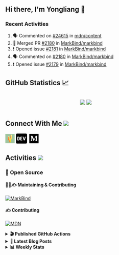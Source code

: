 ## Hi there, I'm Yongliang 👋

### Recent Activities

<!--START_SECTION:activity-->
1. 🗣 Commented on [#24615](https://github.com/mdn/content/issues/24615) in [mdn/content](https://github.com/mdn/content)
2. 🎉 Merged PR [#2180](https://github.com/MarkBind/markbind/pull/2180) in [MarkBind/markbind](https://github.com/MarkBind/markbind)
3. ❗️ Opened issue [#2181](https://github.com/MarkBind/markbind/issues/2181) in [MarkBind/markbind](https://github.com/MarkBind/markbind)
4. 🗣 Commented on [#2180](https://github.com/MarkBind/markbind/issues/2180) in [MarkBind/markbind](https://github.com/MarkBind/markbind)
5. ❗️ Opened issue [#2179](https://github.com/MarkBind/markbind/issues/2179) in [MarkBind/markbind](https://github.com/MarkBind/markbind)
<!--END_SECTION:activity-->

## GitHub Statistics :chart_with_upwards_trend:
<div align="center">
<div style="display: flex; align-items: center; justify-content: center;">

[![](https://github-readme-stats-tlylt.vercel.app/api?username=tlylt&show_icons=true&theme=tokyonight&hide_border=true&locale=en)](https://github.com/tlylt)
[![](https://github-readme-streak-stats.herokuapp.com/?user=tlylt&theme=tokyonight&hide_border=true)](https://github.com/tlylt)
</div>
</div>

## Connect With Me <img src="https://media.giphy.com/media/2wh5K5yE3ulp3xgYcG/giphy-downsized.gif" width="30">

<a href="https://www.yongliangliu.com/" target="_blank"><img align="center" src="static/site-icon.png" alt="yongliangliu.com" height="29" width="29" /></a>
<a href="https://dev.to/tlylt" target="_blank"><img align="center" src="static/dev-badge.svg" alt="dev.to/tlylt" height="35" width="35" /></a>
<a href="https://tlylt.medium.com" target="_blank"><img align="center" src="static/medium.png" alt="tlylt.medium.com" height="35" width="35" /></a>

## Activities <img src="https://media.giphy.com/media/WUlplcMpOCEmTGBtBW/giphy.gif" width="30">

### 🔭 Open Source

#### 👷‍♂️✍️ Maintaining & Contributing
[![MarkBind](https://github-readme-stats-tlylt.vercel.app/api/pin/?username=markbind&repo=markbind)](https://github.com/MarkBind/markbind)

#### ✍️ Contributing
[![MDN](https://github-readme-stats-tlylt.vercel.app/api/pin/?username=mdn&repo=content)](https://github.com/mdn/content)

<details>
<summary> <b>🎬 Published GitHub Actions </b> </summary>

[![install-graphviz](https://github-readme-stats-tlylt.vercel.app/api/pin/?username=tlylt&repo=install-graphviz)](https://github.com/tlylt/install-graphviz)

[![reposense-action](https://github-readme-stats-tlylt.vercel.app/api/pin/?username=tlylt&repo=reposense-action)](https://github.com/tlylt/reposense-action)

[![markbin-action](https://github-readme-stats-tlylt.vercel.app/api/pin/?username=markbind&repo=markbind-action)](https://github.com/MarkBind/markbind-action)

</details>

<details>
<summary> <b>📕 Latest Blog Posts</b> </summary>

<!-- BLOG-POST-LIST:START -->
- [Creating a regex-based Markdown parser in TypeScript](https://www.yongliangliu.com/blog/rmark/)
- [Create VSCode Snippets for Markdown Blog Workflows](https://www.yongliangliu.com/blog/vscode-snippets/)
- [Brag Doc 2023](https://www.yongliangliu.com/blog/brag-doc-2023/)
- [My Journey into Open Source](https://www.yongliangliu.com/blog/my-journey-into-open-source/)
- [Resources for Orbital CP2106 Independent Software Development Project](https://www.yongliangliu.com/blog/orbital-prep/)
<!-- BLOG-POST-LIST:END -->

</details>

<details>
<summary> <b>📊 Weekly Stats</b> </summary>

<!--START_SECTION:waka-->
![Code Time](http://img.shields.io/badge/Code%20Time-811%20hrs%2022%20mins-blue)

**🐱 My GitHub Data** 

> 🏆 584 Contributions in the Year 2023
 > 
> 📦 604.4 kB Used in GitHub's Storage 
 > 
> 🚫 Not Opted to Hire
 > 
> 📜 160 Public Repositories 
 > 
> 🔑 27 Private Repositories  
 > 
**I'm an Early 🐤** 

```text
🌞 Morning      234 commits       ███████░░░░░░░░░░░░░░░░░░   30.59 % 
🌆 Daytime      204 commits       ██████░░░░░░░░░░░░░░░░░░░   26.67 % 
🌃 Evening      278 commits       █████████░░░░░░░░░░░░░░░░   36.34 % 
🌙 Night         49 commits       █░░░░░░░░░░░░░░░░░░░░░░░░   06.41 % 

```
📅 **I'm Most Productive on Friday** 

```text
Monday         111 commits       ███░░░░░░░░░░░░░░░░░░░░░░   14.51 % 
Tuesday         94 commits       ███░░░░░░░░░░░░░░░░░░░░░░   12.29 % 
Wednesday      129 commits       ████░░░░░░░░░░░░░░░░░░░░░   16.86 % 
Thursday        98 commits       ███░░░░░░░░░░░░░░░░░░░░░░   12.81 % 
Friday         171 commits       █████░░░░░░░░░░░░░░░░░░░░   22.35 % 
Saturday       100 commits       ███░░░░░░░░░░░░░░░░░░░░░░   13.07 % 
Sunday          62 commits       ██░░░░░░░░░░░░░░░░░░░░░░░   08.10 % 

```


📊 **This Week I Spent My Time On** 

```text
⌚︎ Time Zone: Asia/Singapore

💬 Programming Languages: 
Markdown                 13 hrs              █████████████████░░░░░░░░   69.63 % 
JavaScript               2 hrs 18 mins       ███░░░░░░░░░░░░░░░░░░░░░░   12.31 % 
YAML                     39 mins             █░░░░░░░░░░░░░░░░░░░░░░░░   03.51 % 
Java                     38 mins             ░░░░░░░░░░░░░░░░░░░░░░░░░   03.44 % 
Text                     35 mins             ░░░░░░░░░░░░░░░░░░░░░░░░░   03.16 % 

```


 Last Updated on 21/02/2023 00:39:36 UTC
<!--END_SECTION:waka-->

</details>

